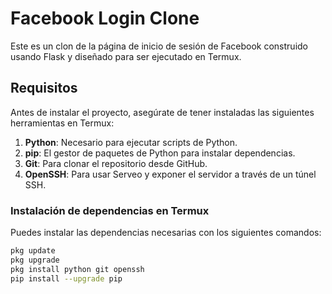# Facebook Login Clone

Este es un clon de la página de inicio de sesión de Facebook construido usando Flask y diseñado para ser ejecutado en Termux.

## Requisitos

Antes de instalar el proyecto, asegúrate de tener instaladas las siguientes herramientas en Termux:

1. **Python**: Necesario para ejecutar scripts de Python.
2. **pip**: El gestor de paquetes de Python para instalar dependencias.
3. **Git**: Para clonar el repositorio desde GitHub.
4. **OpenSSH**: Para usar Serveo y exponer el servidor a través de un túnel SSH.

### Instalación de dependencias en Termux

Puedes instalar las dependencias necesarias con los siguientes comandos:

```bash
pkg update
pkg upgrade
pkg install python git openssh
pip install --upgrade pip
